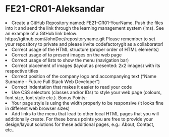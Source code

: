 # FE21-CR01-Aleksandar

<li>Create a GitHub Repository named: FE21-CR01-YourName. Push the files into it and send the link through the learning management system (lms). 
See an example of a GitHub link below: https://github.com/JohnDoe/repositoryname.git Please remember to set your repository to private and please invite codefactorygit as a collaborator!
<li>Correct usage of the HTML structure (proper order of HTML elements)
<li>Correct usage of  to present images on the web page
<li>Correct usage of lists to show the menu (navigation bar)
<li>Correct placement of images (layout as presented: 2x2 images) with its respective titles
<li>Correct position of the company logo and accompanying text (“Name Surname - Future Full Stack Web Developer“)
<li>Correct indentation that makes it easier to read your code
<li>Use CSS selectors (classes and/or IDs) to style your web page (colours, font size, font style etc.).
Bonus Points:

<li>Your page style is using the width properly to be responsive (it looks fine in different web browser sizes)
<li>Add links to the menu that lead to other local HTML pages that you will additionally create. For these bonus points you are free to provide your design/layout solutions for these additional pages, e.g.: About, Contact, etc..
